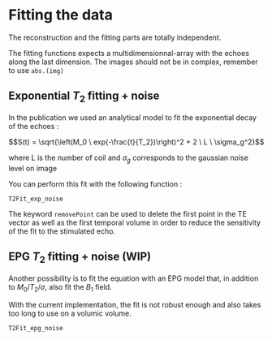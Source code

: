 # Fitting the data

The reconstruction and the fitting parts are totally independent.

The fitting functions expects a multidimensionnal-array with the echoes along the last dimension. The images should not be in complex, remember to use `abs.(img)`

## Exponential $T_2$ fitting + noise

In the publication we used an analytical model to fit the exponential decay of the echoes :

```math
S(t) = \sqrt{\left(M_0 \ exp(-\frac{t}{T_2})\right)^2 + 2 \ L \ \sigma_g^2}
```
where L is the number of coil and $\sigma_g$ corresponds to the gaussian noise level on image

You can perform this fit with the following function :

```@docs
T2Fit_exp_noise
```

The keyword `removePoint` can be used to delete the first point in the TE vector as well as the first temporal volume in order to reduce the sensitivity of the fit to the stimulated echo.

## EPG $T_2$ fitting + noise (WIP)

Another possibility is to fit the equation with an EPG model that, in addition to $M_0$/$T_2$/$\sigma$, also fit the $B_1$ field.

With the current implementation, the fit is not robust enough  and also takes too long to use on a volumic volume.
```
T2Fit_epg_noise
```